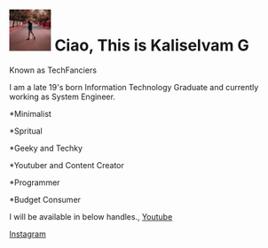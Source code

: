 # <img src="https://github.com/techfanciers/TechFanciers/blob/master/ProfPic1.jpeg?raw=true" width ="75" height= "75" style="float:center"> Ciao, This is Kaliselvam G
Known as TechFanciers

I am a late 19's born Information Technology Graduate and currently working as System Engineer.

*Minimalist

*Spritual

*Geeky and Techky

*Youtuber and Content Creator

*Programmer

*Budget Consumer

I will be available in below handles.,
 [Youtube](www.youtube.com/techfanciers)
 
 [Instagram](www.instagram.com/techfanciers)
 
